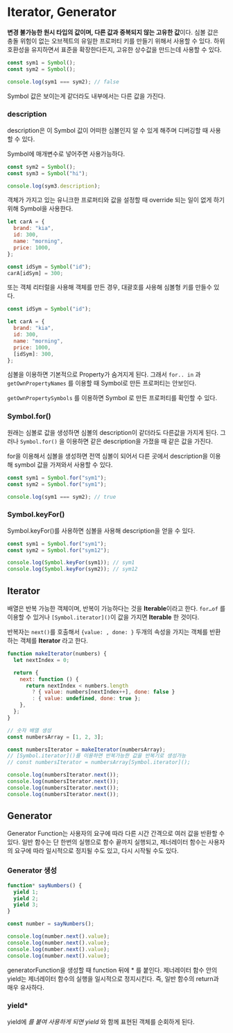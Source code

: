 # Iterator, Generator

**변경 불가능한 원시 타입의 값이며, 다른 값과 중복되지 않는 고유한 값**이다. 심볼 값은 충돌 위험이 없는 오브젝트의 유일한 프로퍼티 키를 만들기 위해서 사용할 수 있다. 하위 호환성을 유지하면서 표준을 확장한다든지, 고유한 상수값을 만드는데 사용할 수 있다.

```jsx
const sym1 = Symbol();
const sym2 = Symbol();

console.log(sym1 === sym2); // false
```

Symbol 값은 보이는게 같더라도 내부에서는 다른 값을 가진다.

### description

description은 이 Symbol 값이 어떠한 심볼인지 알 수 있게 해주며 디버깅할 때 사용할 수 있다.

Symbol에 매개변수로 넣어주면 사용가능하다.

```jsx
const sym2 = Symbol();
const sym3 = Symbol("hi");

console.log(sym3.description);
```

객체가 가지고 있는 유니크한 프로퍼티와 값을 설정할 때 override 되는 일이 없게 하기 위해 Symbol을 사용한다.

```jsx
let carA = {
  brand: "kia",
  id: 300,
  name: "morning",
  price: 1000,
};

const idSym = Symbol("id");
carA[idSym] = 300;
```

또는 객체 리터럴을 사용해 객체를 만든 경우, 대괄호를 사용해 심볼형 키를 만들수 있다.

```jsx
const idSym = Symbol("id");

let carA = {
  brand: "kia",
  id: 300,
  name: "morning",
  price: 1000,
  [idSym]: 300,
};
```

심볼을 이용하면 기본적으로 Property가 숨겨지게 된다. 그래서 `for.. in` 과 `getOwnPropertyNames` 를 이용할 때 Symbol로 만든 프로퍼티는 안보인다.

`getOwnPropertySymbols` 를 이용하면 Symbol 로 만든 프로퍼티를 확인할 수 있다.

### Symbol.for()

원래는 심볼로 값을 생성하면 심볼의 description이 같더라도 다른값을 가지게 된다. 그러나 `Symbol.for()` 을 이용하면 같은 description을 가졌을 때 같은 값을 가진다.

for을 이용해서 심볼을 생성하면 전역 심볼이 되어서 다른 곳에서 description을 이용해 symbol 값을 가져와서 사용할 수 있다.

```jsx
const sym1 = Symbol.for("sym1");
const sym2 = Symbol.for("sym1");

console.log(sym1 === sym2); // true
```

### Symbol.keyFor()

Symbol.keyFor()를 사용하면 심볼을 사용해 description을 얻을 수 있다.

```jsx
const sym1 = Symbol.for("sym1");
const sym2 = Symbol.for("sym12");

console.log(Symbol.keyFor(sym1)); // sym1
console.log(Symbol.keyFor(sym2)); // sym12
```

## Iterator

배열은 반복 가능한 객체이며, 반복이 가능하다는 것을 **Iterable**이라고 한다. `for…of` 를 이용할 수 있거나 `[Symbol.iterator]()`이 값을 가지면 **Iterable** 한 것이다.

반복자는 `next()`를 호출해서 `{value: , done: }` 두개의 속성을 가지는 객체를 반환하는 객체를 **Iterator** 라고 한다.

```jsx
function makeIterator(numbers) {
  let nextIndex = 0;

  return {
    next: function () {
      return nextIndex < numbers.length
        ? { value: numbers[nextIndex++], done: false }
        : { value: undefined, done: true };
    },
  };
}

// 숫자 배열 생성
const numbersArray = [1, 2, 3];

const numbersIterator = makeIterator(numbersArray);
// [Symbol.iterator]()를 이용하면 반복가능한 값을 반복기로 생성가능
// const numbersIterator = numbersArray[Symbol.iterator]();

console.log(numbersIterator.next());
console.log(numbersIterator.next());
console.log(numbersIterator.next());
console.log(numbersIterator.next());
```

## Generator

Generator Function는 사용자의 요구에 따라 다른 시간 간격으로 여러 값을 반환할 수 있다. 일반 함수는 단 한번의 실행으로 함수 끝까지 실행되고, 제너레이터 함수는 사용자의 요구에 따라 일시적으로 정지될 수도 있고, 다시 시작될 수도 있다.

### Generator 생성

```jsx
function* sayNumbers() {
  yield 1;
  yield 2;
  yield 3;
}

const number = sayNumbers();

console.log(number.next().value);
console.log(number.next().value);
console.log(number.next().value);
console.log(number.next().value);
```

generatorFunction을 생성할 때 function 뒤에 \* 를 붙인다. 제너레이터 함수 안의 yield는 제너레이터 함수의 실행을 일시적으로 정지시킨다. 즉, 일반 함수의 return과 매우 유사하다.

### yield\*

yield에 _를 붙여 사용하게 되면 yield_ 와 함께 표현된 객체를 순회하게 된다.
